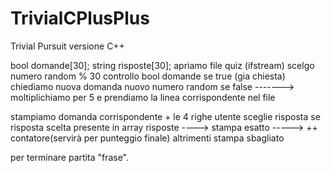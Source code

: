 # TrivialCPlusPlus

Trivial Pursuit versione C++

bool domande[30];
string risposte[30];
apriamo file quiz (ifstream)
scelgo numero random % 30
controllo bool domande se true (gia chiesta) chiediamo nuova domanda
nuovo numero random se false -------> moltiplichiamo per 5 e prendiamo la linea corrispondente nel file 

stampiamo domanda corrispondente + le 4 righe 
utente sceglie risposta 
se risposta scelta presente in array risposte ----> stampa esatto -----> ++ contatore(servirà per punteggio finale)
altrimenti stampa sbagliato 

per terminare partita "frase".
